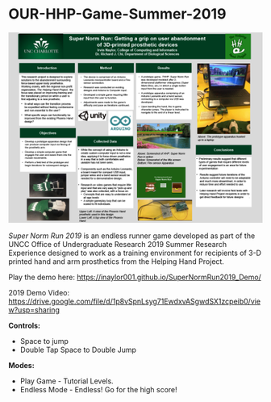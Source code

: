 # OUR-HHP-Game-Summer-2019

![Poster](/resources/images/IrvinNaylor_Poster1024_1.png?raw=true "Poster")

*Super Norm Run 2019* is an endless runner game developed as part of the UNCC Office of Undergraduate Research 2019 Summer Research Experience 
designed to work as a training environment for recipients of 3-D printed hand and arm prosthetics from the Helping Hand Project. 

Play the demo here: https://inaylor001.github.io/SuperNormRun2019_Demo/

2019 Demo Video: https://drive.google.com/file/d/1p8vSpnLsyg71EwdxvASgwdSX1zcpeib0/view?usp=sharing

**Controls:** 
- Space to jump
- Double Tap Space to Double Jump

**Modes:**
- Play Game - Tutorial Levels.
- Endless Mode - Endless! Go for the high score!
